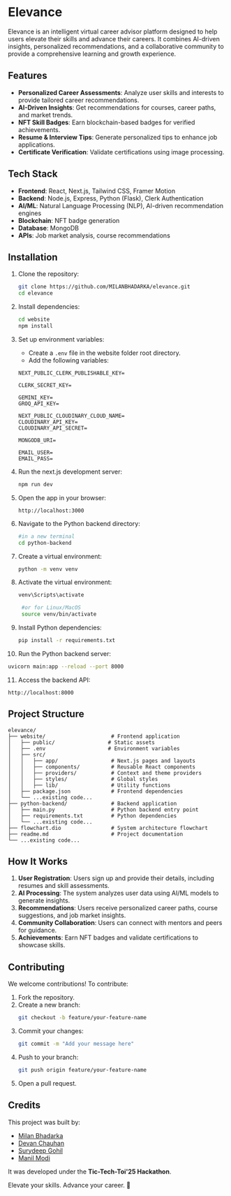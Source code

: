 # Elevance

Elevance is an intelligent virtual career advisor platform designed to help users elevate their skills and advance their careers. It combines AI-driven insights, personalized recommendations, and a collaborative community to provide a comprehensive learning and growth experience.

## Features

- **Personalized Career Assessments**: Analyze user skills and interests to provide tailored career recommendations.
- **AI-Driven Insights**: Get recommendations for courses, career paths, and market trends.
- **NFT Skill Badges**: Earn blockchain-based badges for verified achievements.
- **Resume & Interview Tips**: Generate personalized tips to enhance job applications.
- **Certificate Verification**: Validate certifications using image processing.

## Tech Stack

- **Frontend**: React, Next.js, Tailwind CSS, Framer Motion
- **Backend**: Node.js, Express, Python (Flask), Clerk Authentication
- **AI/ML**: Natural Language Processing (NLP), AI-driven recommendation engines
- **Blockchain**: NFT badge generation
- **Database**: MongoDB
- **APIs**: Job market analysis, course recommendations

## Installation

1. Clone the repository:
   ```bash
   git clone https://github.com/MILANBHADARKA/elevance.git
   cd elevance
   ```

2. Install dependencies:
   ```bash
   cd website
   npm install
   ```

3. Set up environment variables:
   - Create a `.env` file in the website folder root directory.
   - Add the following variables:
    ```env
    NEXT_PUBLIC_CLERK_PUBLISHABLE_KEY=

    CLERK_SECRET_KEY=

    GEMINI_KEY=
    GROQ_API_KEY=

    NEXT_PUBLIC_CLOUDINARY_CLOUD_NAME=
    CLOUDINARY_API_KEY=
    CLOUDINARY_API_SECRET=

    MONGODB_URI=
    
    EMAIL_USER=
    EMAIL_PASS=
    ```

4. Run the next.js development server:
   ```bash
   npm run dev
   ```

5. Open the app in your browser:
   ```
   http://localhost:3000
   ```

6. Navigate to the Python backend directory:
   ```bash
   #in a new terminal
   cd python-backend
   ```

7. Create a virtual environment:
   ```bash
   python -m venv venv
   ```

8. Activate the virtual environment:
   ```bash
   venv\Scripts\activate    

    #or for Linux/MacOS
    source venv/bin/activate 
   ```

9. Install Python dependencies:
   ```bash
   pip install -r requirements.txt
   ```

10. Run the Python backend server:
   ```bash
   uvicorn main:app --reload --port 8000
   ```

11. Access the backend API:
   ```
   http://localhost:8000
   ```

## Project Structure

```
elevance/
├── website/                     # Frontend application
│   ├── public/                 # Static assets
│   ├── .env                    # Environment variables
│   ├── src/
│   │   ├── app/                 # Next.js pages and layouts
│   │   ├── components/          # Reusable React components
│   │   ├── providers/           # Context and theme providers
│   │   ├── styles/              # Global styles
│   │   ├── lib/                 # Utility functions
│   ├── package.json             # Frontend dependencies
│   └── ...existing code...
├── python-backend/              # Backend application
│   ├── main.py                  # Python backend entry point
│   ├── requirements.txt         # Python dependencies
│   └── ...existing code...
├── flowchart.dio                # System architecture flowchart
├── readme.md                    # Project documentation
└── ...existing code...
```

## How It Works

1. **User Registration**: Users sign up and provide their details, including resumes and skill assessments.
2. **AI Processing**: The system analyzes user data using AI/ML models to generate insights.
3. **Recommendations**: Users receive personalized career paths, course suggestions, and job market insights.
4. **Community Collaboration**: Users can connect with mentors and peers for guidance.
5. **Achievements**: Earn NFT badges and validate certifications to showcase skills.

## Contributing

We welcome contributions! To contribute:

1. Fork the repository.
2. Create a new branch:
   ```bash
   git checkout -b feature/your-feature-name
   ```
3. Commit your changes:
   ```bash
   git commit -m "Add your message here"
   ```
4. Push to your branch:
   ```bash
   git push origin feature/your-feature-name
   ```
5. Open a pull request.

## Credits

This project was built by:
- [Milan Bhadarka](https://github.com/MILANBHADARKA)
- [Devan Chauhan](https://github.com/Devan019)
- [Surydeep Gohil](https://github.com/Suryadeep36)
- [Manil Modi](https://github.com/ManilModi)

It was developed under the **Tic-Tech-Toi'25 Hackathon**.

Elevate your skills. Advance your career. 🚀
